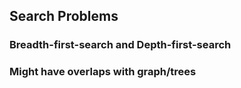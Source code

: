 ## Search Problems
### Breadth-first-search and Depth-first-search
### Might have overlaps with graph/trees

